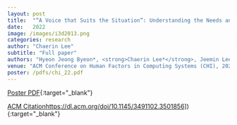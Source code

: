 ```yaml
---
layout: post
title:  "“A Voice that Suits the Situation”: Understanding the Needs and Challenges for Supporting End-User Voice Customization"
date:   2022
image: /images/i3d2013.png
categories: research
author: "Chaerin Lee"
subtitle: "Full paper"
authors: "Hyeon Jeong Byeon*, <strong>Chaerin Lee*</strong>, Jeemin Lee, Uran Oh. (* equal contribution)"
venue: "ACM Conference on Human Factors in Computing Systems (CHI), 2022."
poster: /pdfs/chi_22.pdf
---
```



[Poster PDF](/pdfs/chi_22.pdf){:target="_blank"}

[ACM Citation]([https://dl.acm.org/doi/10.1145/3491102.3501856)https://dl.acm.org/doi/10.1145/3491102.3501856]){:target="_blank"}

